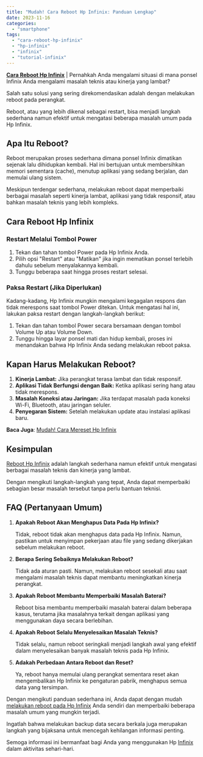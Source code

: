 ```yaml
---
title: "Mudah! Cara Reboot Hp Infinix: Panduan Lengkap"
date: 2023-11-16
categories: 
  - "smartphone"
tags: 
  - "cara-reboot-hp-infinix"
  - "hp-infinix"
  - "infinix"
  - "tutorial-infinix"
---
```


**[Cara Reboot Hp Infinix](https://ajiekusumadhany.com/cara-reboot-hp-infinix/)** | Pernahkah Anda mengalami situasi di mana ponsel Infinix Anda mengalami masalah teknis atau kinerja yang lambat?

Salah satu solusi yang sering direkomendasikan adalah dengan melakukan reboot pada perangkat.

Reboot, atau yang lebih dikenal sebagai restart, bisa menjadi langkah sederhana namun efektif untuk mengatasi beberapa masalah umum pada Hp Infinix.

## Apa Itu Reboot?

Reboot merupakan proses sederhana dimana ponsel Infinix dimatikan sejenak lalu dihidupkan kembali. Hal ini bertujuan untuk membersihkan memori sementara (cache), menutup aplikasi yang sedang berjalan, dan memulai ulang sistem.

Meskipun terdengar sederhana, melakukan reboot dapat memperbaiki berbagai masalah seperti kinerja lambat, aplikasi yang tidak responsif, atau bahkan masalah teknis yang lebih kompleks.

## Cara Reboot Hp Infinix

### **Restart Melalui Tombol Power**

1. Tekan dan tahan tombol Power pada Hp Infinix Anda.
2. Pilih opsi "Restart" atau "Matikan" jika ingin mematikan ponsel terlebih dahulu sebelum menyalakannya kembali.
3. Tunggu beberapa saat hingga proses restart selesai.

### **Paksa Restart (Jika Diperlukan)**

Kadang-kadang, Hp Infinix mungkin mengalami kegagalan respons dan tidak merespons saat tombol Power ditekan. Untuk mengatasi hal ini, lakukan paksa restart dengan langkah-langkah berikut:

1. Tekan dan tahan tombol Power secara bersamaan dengan tombol Volume Up atau Volume Down.
2. Tunggu hingga layar ponsel mati dan hidup kembali, proses ini menandakan bahwa Hp Infinix Anda sedang melakukan reboot paksa.

## Kapan Harus Melakukan Reboot?

1. **Kinerja Lambat:** Jika perangkat terasa lambat dan tidak responsif.
2. **Aplikasi Tidak Berfungsi dengan Baik:** Ketika aplikasi sering hang atau tidak merespons.
3. **Masalah Koneksi atau Jaringan:** Jika terdapat masalah pada koneksi Wi-Fi, Bluetooth, atau jaringan seluler.
4. **Penyegaran Sistem:** Setelah melakukan update atau instalasi aplikasi baru.

**Baca Juga**: [Mudah! Cara Mereset Hp Infinix](https://ajiekusumadhany.com/cara-mereset-hp-infinix/)

## Kesimpulan

[Reboot Hp Infinix](https://ajiekusumadhany.com/cara-reboot-hp-infinix/) adalah langkah sederhana namun efektif untuk mengatasi berbagai masalah teknis dan kinerja yang lambat.

Dengan mengikuti langkah-langkah yang tepat, Anda dapat memperbaiki sebagian besar masalah tersebut tanpa perlu bantuan teknisi.

## FAQ (Pertanyaan Umum)

1. **Apakah Reboot Akan Menghapus Data Pada Hp Infinix?**
    
    Tidak, reboot tidak akan menghapus data pada Hp Infinix. Namun, pastikan untuk menyimpan pekerjaan atau file yang sedang dikerjakan sebelum melakukan reboot.
2. **Berapa Sering Sebaiknya Melakukan Reboot?**
    
    Tidak ada aturan pasti. Namun, melakukan reboot sesekali atau saat mengalami masalah teknis dapat membantu meningkatkan kinerja perangkat.
3. **Apakah Reboot Membantu Memperbaiki Masalah Baterai?**
    
    Reboot bisa membantu memperbaiki masalah baterai dalam beberapa kasus, terutama jika masalahnya terkait dengan aplikasi yang menggunakan daya secara berlebihan.
4. **Apakah Reboot Selalu Menyelesaikan Masalah Teknis?**
    
    Tidak selalu, namun reboot seringkali menjadi langkah awal yang efektif dalam menyelesaikan banyak masalah teknis pada Hp Infinix.
5. **Adakah Perbedaan Antara Reboot dan Reset?**
    
    Ya, reboot hanya memulai ulang perangkat sementara reset akan mengembalikan Hp Infinix ke pengaturan pabrik, menghapus semua data yang tersimpan.

Dengan mengikuti panduan sederhana ini, Anda dapat dengan mudah [melakukan reboot pada Hp Infinix](https://ajiekusumadhany.com/cara-reboot-hp-infinix/) Anda sendiri dan memperbaiki beberapa masalah umum yang mungkin terjadi.

Ingatlah bahwa melakukan backup data secara berkala juga merupakan langkah yang bijaksana untuk mencegah kehilangan informasi penting.

Semoga informasi ini bermanfaat bagi Anda yang menggunakan Hp [Infinix](https://ajiekusumadhany.com/gadget/smartphone/infinix/) dalam aktivitas sehari-hari.
